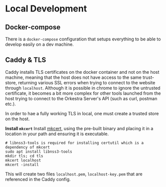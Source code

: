 # Local Development

## Docker-compose
There is a `docker-compose` configuration that setups everything to be able to develop easily on a dev machine.

## Caddy & TLS
Caddy installs TLS certificates on the docker container and not on the host machine, meaning that the host does not have access to the same
trust-store, returning various SSL errors when trying to connect to the website through `localhost`.
Although it is possible in chrome to ignore the untrusted certificate, it becomes a bit more complex
for other tools launched from the host trying to connect to the Orkestra Server's API (such as curl, postman etc.).

In order to hae a fully working TLS in local, one must create a trusted store on the host.

**Install `mkcert`**
Install [mkcert](https://github.com/FiloSottile/mkcert), using the pre-built binary
and placing it in a location in your path and ensuring it is executable.

```shell
# libnss3-tools is required for installing certutil which is a dependency of mkcert
sudo apt install libnss3-tools 
mkdir tls; cd tls
mkcert localhost
mkcert -install
```

This will create two files `localhost.pem`, `localhost-key.pem` that are referenced in the Caddy config.